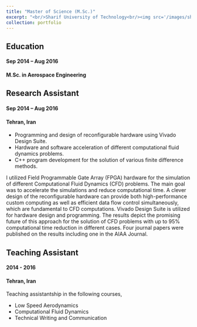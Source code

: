 ```yaml
---
title: "Master of Science (M.Sc.)"
excerpt: "<br/>Sharif University of Technology<br/><img src='/images/sharif-logo.png'>"
collection: portfolio
---
```


## Education
#### Sep 2014 – Aug 2016
#### M.Sc. in Aerospace Engineering

## Research Assistant
#### Sep 2014 – Aug 2016
#### Tehran, Iran

- Programming and design of reconfigurable hardware using Vivado Design Suite.
- Hardware and software acceleration of different computational fluid dynamics problems.
- C++ program development for the solution of various finite difference methods.

I utilized Field Programmable Gate Array (FPGA) hardware for the simulation of different Computational Fluid Dynamics (CFD) problems. The main goal was to accelerate the simulations and reduce computational time. A clever design of the reconfigurable hardware can provide both high-performance custom computing as well as efficient data flow control simultaneously, which are fundamental to CFD computations. Vivado Design Suite is utilized for hardware design and programming. The results depict the promising future of this approach for the solution of CFD problems with up to 95% computational time reduction in different cases. Four journal papers were published on the results including one in the AIAA Journal.

## Teaching Assistant
#### 2014 - 2016
#### Tehran, Iran

Teaching assistantship in the following courses,
- Low Speed Aerodynamics
- Computational Fluid Dynamics
- Technical Writing and Communication
